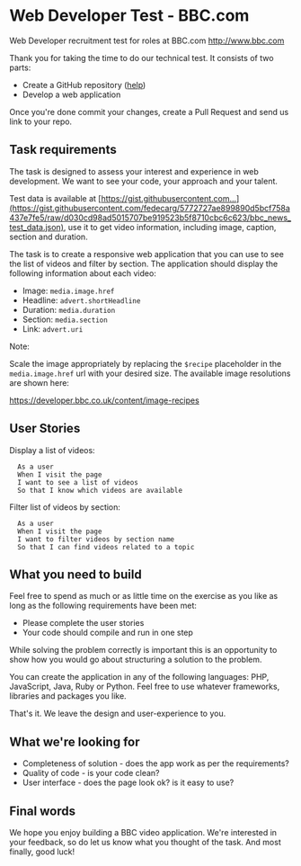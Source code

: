 # Web Developer Test - BBC.com
Web Developer recruitment test for roles at BBC.com http://www.bbc.com

Thank you for taking the time to do our technical test. It consists of two parts:

- Create a GitHub repository ([help](https://guides.github.com/activities/hello-world/))
- Develop a web application

Once you're done commit your changes, create a Pull Request and send us link to your repo.

## Task requirements

The task is designed to assess your interest and experience in web development. We want to see your code, your approach and your talent.

Test data is available at [https://gist.githubusercontent.com...](https://gist.githubusercontent.com/fedecarg/5772727ae899890d5bcf758a437e7fe5/raw/d030cd98ad5015707be919523b5f8710cbc6c623/bbc_news_test_data.json), use it to get video information, including image, caption, section and duration.

The task is to create a responsive web application that you can use to see the list of videos and filter by section. The application should display the following information about each video:

* Image: `media.image.href`
* Headline: `advert.shortHeadline`
* Duration: `media.duration`
* Section: `media.section`
* Link: `advert.uri`

Note:

Scale the image appropriately by replacing the `$recipe` placeholder in the `media.image.href` url with your desired size. The available image resolutions are shown here:

https://developer.bbc.co.uk/content/image-recipes

## User Stories

Display a list of videos:
```
  As a user
  When I visit the page
  I want to see a list of videos
  So that I know which videos are available
```

Filter list of videos by section:
```
  As a user
  When I visit the page
  I want to filter videos by section name
  So that I can find videos related to a topic
```

## What you need to build

Feel free to spend as much or as little time on the exercise as you like as long as the following requirements have been met:

* Please complete the user stories
* Your code should compile and run in one step

While solving the problem correctly is important this is an opportunity to show how you would go about structuring a solution to the problem.

You can create the application in any of the following languages: PHP, JavaScript, Java, Ruby or Python. Feel free to use whatever frameworks, libraries and packages you like. 

That's it. We leave the design and user-experience to you.

## What we're looking for

* Completeness of solution - does the app work as per the requirements?
* Quality of code - is your code clean?
* User interface - does the page look ok? is it easy to use?

## Final words

We hope you enjoy building a BBC video application. We're interested in your feedback, so do let us know what you thought of the task.
And most finally, good luck!
